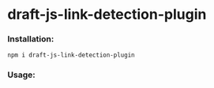 # draft-js-link-detection-plugin

### Installation:
```npm i draft-js-link-detection-plugin```

### Usage:

